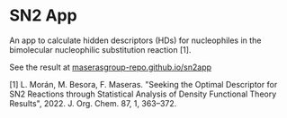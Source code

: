 # SN2 App

An app to calculate hidden descriptors (HDs) for nucleophiles in the bimolecular nucleophilic substitution reaction [1].

See the result at [maserasgroup-repo.github.io/sn2app](https://maserasgroup-repo.github.io/sn2app)

[1] L. Morán, M. Besora, F. Maseras. "Seeking the Optimal Descriptor for SN2 Reactions through Statistical Analysis of Density Functional Theory Results", 2022. J. Org. Chem. 87, 1, 363–372.



